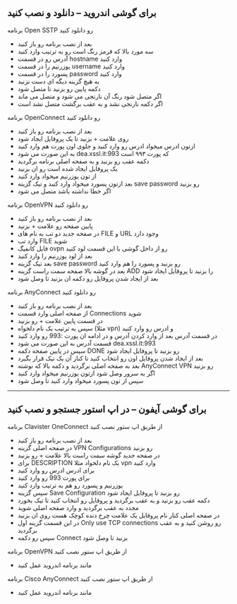 ## برای گوشی اندروید – دانلود و نصب کنید

برنامه  Open SSTP رو دانلود کنید

 - بعد از نصب برنامه رو باز کنید
 - سه مورد بالا که قرمز رنگ است رو به ترتیب وارد کنید
 - آدرس رو در قسمت hostname وارد کنید
 - یوزرنیم را در قسمت username وارد کنید
 - پسورد را در قسمت password وارد کنید
 - به هیچ گزینه دیگه ای دست نزنید
 - دکمه پایین رو بزنید تا متصل شود
 - اگر متصل شود رنگ آن نارنجی می شود و متصل می ماند
 - اگر دکمه نارنجی نشد و به عقب برگشت متصل نشد است


برنامه OpenConnect رو دانلود کنید

 - بعد از نصب برنامه رو باز کنید
 - روی علامت + بزنید تا یک پروفایل ایجاد شود
 - ازتون ادرس میخواد ادرس رو وارد کنید و جلوی اون پورت هم وارد کنید
 - به این صورت می شود dea.xssl.it:993 که پورت ۹۹۳ است
 - دکمه عقب رو بزنید و به صفحه اصلی برنامه برگردید
 - یک پروفایل ایجاد شده است رو ان بزنید
 - از تون یوزرنیم میخواد وارد کنید
 - بعد ازتون پسورد میخواد وارد کنید و تیک گزینه save password رو بزنید
 - اگر خطا نداشته باشد متصل می شود


برنامه  OpenVPN رو دانلود کنید

 - بعد از نصب برنامه رو باز کنید
 - پایین صفحه رو علامت + بزنید
 - در صفحه جدید دو تب به نام های FILE و URL وجود دارد
 - وارد تب FILE شوید
 - فایل کانفیگ ovpn رو از داخل گوشی با این قسمت لود کنید
 - بعد از لود یوزرنیم را وارد کنید
 - بعد تیک گزینه save password رو بزنید و پسورد را هم وارد کنید
 - بعد در گوشه بالا صفحه سمت راست گزینه ADD را بزنید تا پروفایل ایجاد شود
 - بعد از ایجاد شدن پروفایل رو دکمه ان بزنید تا وصل شود


برنامه AnyConnect رو دانلود کنید

 - بعد از نصب برنامه رو باز کنید
 - از صفحه اصلی وارد قسمت Connections شوید
 - در قسمت پایین علامت + رو بزنید
 - سپس به ترتیب یک نام دلخواه (مثلا vpn) و ادرس رو وارد کنید
 - در قسمت آدرس بعد از وارد کردن آدرس و در ادامه ان پورت :993 رو وارد کنید
 - قسمت آدرس به این صورت می شود dea.xssl.it:993
 - سپس در پایین صفحه دکمه DONE رو بزنید تا پروفایل ایجاد شود
 - بعد از ایجاد شدن پروفایل اون رو انتخاب کنید تا کنار آن یک تیک قرار بگیرد
 - بعد به صفحه اصلی برگردید و دکمه بالا که نوشته AnyConnect VPN رو بزنید
 - اگر به سرور وصل شود ازتون یوزرنیم میخواد وارد کنید
 - سپس از تون پسورد میخواد وارد کنید تا وصل شود

---

## برای گوشی آیفون – در اپ استور جستجو و نصب کنید


برنامه Clavister OneConnect از طریق اپ ستور نصب کنید

 - بعد از نصب برنامه رو باز کنید
 - در صفحه اصلی گزینه VPN Configurations رو بزنید
 - در صفحه جدید گوشه سمت راست بالا علامت + رو بزنید
 - برای DESCRIPTION یک نام دلخواد مثلا vpn وارد کنید
 - برای ادرس ادرس رو وارد کنید
 - برای پورت 993 رو وارد کنید
 - یوزرنیم و پسورد رو هم به ترتیب وارد کنید
 - سپس گزینه Save Configuration رو بزنید تا پروفایل ایجاد شود
 - دکمه عقب رو بزنید و به عقب برگردید و پروفایل رو انتخاب کنید تا تیک بخورد
 - مجدد به عقب برگردید و وارد صفحه اصلی شوید
 - در صفحه اصلی کنار نام پروفایل یک علامت چرخ دنده کوچک هست روی ان بزنید
 - در این قسمت گزینه اول Only use TCP connections رو روشن کنید و به عقب برگردید
 - سپس رو دکمه Connect بزنید تا وصل شود



برنامه OpenVPN از طریق اپ ستور نصب کنید

 - مانند برنامه اندروید عمل کنید


برنامه  Cisco AnyConnect از طریق اپ ستور نصب کنید

 - مانند برنامه اندروید عمل کنید
